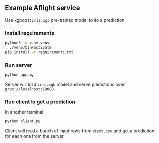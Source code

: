 ## Example Aflight service

Use xgboost `iris.xgb` pre-trained model to do a prediction

### Install requirements

```bash
python3 -m venv venv
. ./venv/bin/activate
pip install -r requirements.txt
```

### Run server

```bash
python app.py
```

Server will load `iris.xgb` model and serve predictions over `grpc://localhost:18080`

### Run client to get a prediction

In another terminal:

```bash
python client.py
```

Client will read a bunch of input rows from `xtest.csv` and get a prediction for each one from the server
